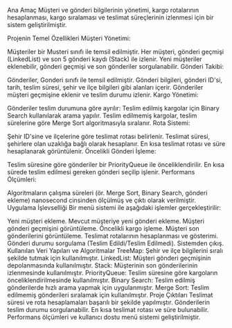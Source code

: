Ana Amaç
Müşteri ve gönderi bilgilerinin yönetimi, kargo rotalarının hesaplanması, kargo sıralaması ve teslimat süreçlerinin izlenmesi için bir sistem geliştirilmiştir.

Projenin Temel Özellikleri
Müşteri Yönetimi:

Müşteriler bir Musteri sınıfı ile temsil edilmiştir.
Her müşteri, gönderi geçmişi (LinkedList) ve son 5 gönderi kaydı (Stack) ile izlenir.
Yeni müşteriler eklenebilir, gönderi geçmişi ve son gönderiler sorgulanabilir.
Gönderi Takibi:

Gönderiler, Gonderi sınıfı ile temsil edilmiştir.
Gönderi bilgileri, gönderi ID'si, tarih, teslim süresi, şehir ve ilçe bilgileri gibi alanları içerir.
Gönderiler müşteri geçmişine eklenir ve teslim durumu izlenir.
Kargo Yönetimi:

Gönderiler teslim durumuna göre ayrılır:
Teslim edilmiş kargolar için Binary Search kullanılarak arama yapılır.
Teslim edilmemiş kargolar, teslim sürelerine göre Merge Sort algoritmasıyla sıralanır.
Rota Sistemi:

Şehir ID'sine ve ilçelerine göre teslimat rotası belirlenir.
Teslimat süresi, şehirlere olan uzaklığa bağlı olarak hesaplanır.
En kısa teslimat rotası ve süre hesaplanarak görüntülenir.
Öncelikli Gönderi İşleme:

Teslim süresine göre gönderiler bir PriorityQueue ile önceliklendirilir.
En kısa sürede teslim edilmesi gereken gönderi seçilip işlenir.
Performans Ölçümleri:

Algoritmaların çalışma süreleri (ör. Merge Sort, Binary Search, gönderi ekleme) nanosecond cinsinden ölçülmüş ve çıktı olarak verilmiştir.
Uygulama İşlevselliği
Bir menü sistemi ile aşağıdaki işlemler gerçekleştirilir:

Yeni müşteri ekleme.
Mevcut müşteriye yeni gönderi ekleme.
Müşteri gönderi geçmişini görüntüleme.
Öncelikli kargo işleme.
Müşteri son gönderilerini görüntüleme.
Teslimat rotalarının hesaplanması ve gösterimi.
Gönderi durumu sorgulama (Teslim Edildi/Teslim Edilmedi).
Sistemden çıkış.
Kullanılan Veri Yapıları ve Algoritmalar
TreeMap: Şehir ve ilçe bilgilerini sıralı şekilde tutmak için kullanılmıştır.
LinkedList: Müşteri gönderi geçmişinin depolanmasında kullanılmıştır.
Stack: Müşterinin son gönderilerinin izlenmesinde kullanılmıştır.
PriorityQueue: Teslim süresine göre kargoların önceliklendirilmesinde kullanılmıştır.
Binary Search: Teslim edilmiş gönderilerde hızlı arama yapmak için uygulanmıştır.
Merge Sort: Teslim edilmemiş gönderileri sıralamak için kullanılmıştır.
Proje Çıktıları
Teslimat süresi ve rota hesaplamaları başarılı bir şekilde yapılmıştır.
Gönderilerin teslim durumu sorgulanabilir.
En kısa teslimat rotası ve süre bulunabilir.
Performans ölçümleri ve kullanıcı dostu menü sistemi geliştirilmiştir.
